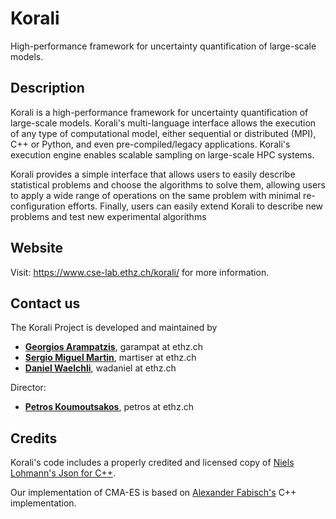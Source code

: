 # Korali

High-performance framework for uncertainty quantification of large-scale models.

## Description

Korali is a high-performance framework for uncertainty quantification of large-scale models. Korali's multi-language interface allows the execution of any type of computational model, either sequential or distributed (MPI), C++ or Python, and even pre-compiled/legacy applications. Korali's execution engine enables scalable sampling on large-scale HPC systems. 

Korali provides a simple interface that allows users to easily describe statistical problems and choose the algorithms to solve them, allowing users to apply a wide range of operations on the same problem with minimal re-configuration efforts. Finally, users can easily extend Korali to describe new problems and test new experimental algorithms

## Website

Visit: https://www.cse-lab.ethz.ch/korali/ for more information.

## Contact us

The Korali Project is developed and maintained by


* [**Georgios Arampatzis**](https://www.cse-lab.ethz.ch/member/georgios-arampatzis/), garampat at ethz.ch
* [**Sergio Miguel Martin**](https://www.cse-lab.ethz.ch/member/sergio-martin/), martiser at ethz.ch
* [**Daniel Waelchli**](https://www.cse-lab.ethz.ch/member/daniel-walchli/), wadaniel at ethz.ch

Director:

* [**Petros Koumoutsakos**](https://www.cse-lab.ethz.ch/member/petros-koumoutsakos/), petros at ethz.ch 

## Credits

Korali's code includes a properly credited and licensed copy of [Niels Lohmann's Json for C++](https://github.com/nlohmann/json).

Our implementation of CMA-ES is based on [Alexander Fabisch's](https://github.com/AlexanderFabisch/CMA-ESpp) C++ implementation.
